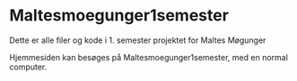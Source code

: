# Maltesmoegunger1semester
Dette er alle filer og kode i 1. semester projektet for Maltes Møgunger 

Hjemmesiden kan besøges på Maltesmoegunger1semester, med en normal computer.
